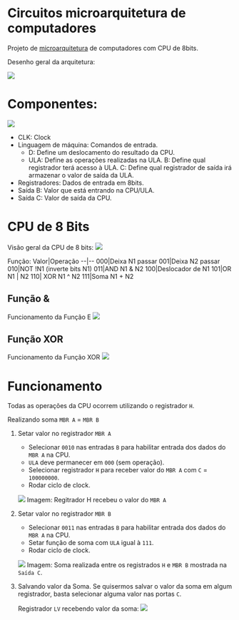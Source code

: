 # Circuitos microarquitetura de computadores

Projeto de [microarquitetura](https://en.wikipedia.org/wiki/Microarchitecture) de computadores com CPU de 8bits.

Desenho geral da arquitetura:

![](img/image.png)

# Componentes:

![](img/image2.png)
- CLK: Clock
- Linguagem de máquina: Comandos de entrada.
    - D: Define um deslocamento do resultado da CPU.
    - ULA: Define as operações realizadas na ULA.
    B: Define qual registrador terá acesso à ULA.
    C: Define qual registrador de saída irá armazenar o valor de saída da ULA.
- Registradores: Dados de entrada em 8bits.
- Saída B: Valor que está entrando na CPU/ULA.
- Saída C: Valor de saída da CPU.

# CPU de 8 Bits

Visão geral da CPU de 8 bits:
![](img/cpu.jpg)



Função:
Valor|Operação
--|--
000|Deixa N1 passar
001|Deixa N2 passar
010|NOT !N1 (inverte bits N1)
011|AND N1 & N2
100|Deslocador de N1
101|OR N1 | N2
110| XOR N1 ^ N2
111|Soma N1 + N2

## Função &

Funcionamento da Função E
![](img/funcao-E.jpg)

## Função XOR

Funcionamento da Função XOR
![](img/funcao-XOR.jpg)

# Funcionamento

Todas as operações da CPU ocorrem utilizando o registrador `H`.

Realizando soma `MBR A` = `MBR B`
1. Setar valor no registrador `MBR A`
    - Selecionar `0010` nas entradas `B` para habilitar entrada dos dados do `MBR A` na CPU.
    - `ULA`  deve permanecer em `000` (sem operação).
    - Selecionar registrador `H` para receber valor do `MBR A` com `C` = `100000000`.
    - Rodar ciclo de clock.

    ![](img/01-inicio.jpg)
    Imagem: Regitrador H recebeu o valor do `MBR A`

2. Setar valor no registrador `MBR B`
    - Selecionar `0011` nas entradas `B` para habilitar entrada dos dados do `MBR A` na CPU.
    - Setar função de soma com `ULA` igual à `111`.
    - Rodar ciclo de clock.

    ![](img/02-soma.jpg)
    Imagem: Soma realizada entre os registrados `H` e `MBR B` mostrada na `Saída C`.

3. Salvando valor da Soma.
    Se quisermos salvar o valor da soma em algum registrador, basta selecionar alguma valor nas portas `C`.
    
    Registrador `LV` recebendo valor da soma:
    ![](img/03-saida-cpu.jpg)
